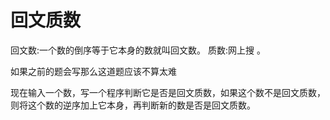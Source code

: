 # 回文质数
回文数:一个数的倒序等于它本身的数就叫回文数。
质数:网上搜 。

如果之前的题会写那么这道题应该不算太难

现在输入一个数，写一个程序判断它是否是回文质数，如果这个数不是回文质数，则将这个数的逆序加上它本身，再判断新的数是否是回文质数。
